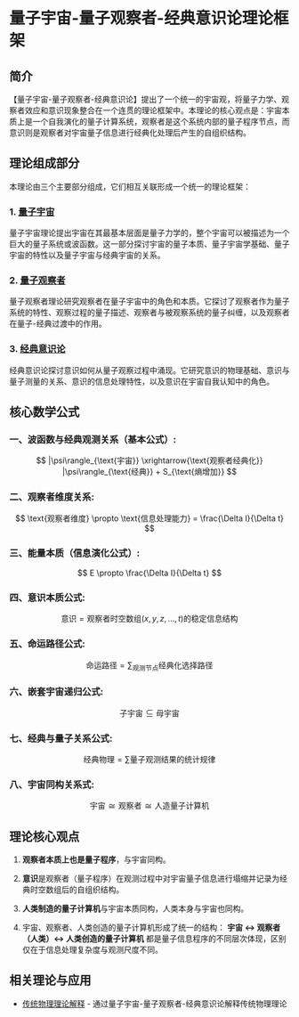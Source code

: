 # 量子宇宙-量子观察者-经典意识论理论框架

## 简介

【量子宇宙-量子观察者-经典意识论】提出了一个统一的宇宙观，将量子力学、观察者效应和意识现象整合在一个连贯的理论框架中。本理论的核心观点是：宇宙本质上是一个自我演化的量子计算系统，观察者是这个系统内部的量子程序节点，而意识则是观察者对宇宙量子信息进行经典化处理后产生的自组织结构。

## 理论组成部分

本理论由三个主要部分组成，它们相互关联形成一个统一的理论框架：

### 1. [量子宇宙](quantum_universe.md)

量子宇宙理论提出宇宙在其最基本层面是量子力学的，整个宇宙可以被描述为一个巨大的量子系统或波函数。这一部分探讨宇宙的量子本质、量子宇宙学基础、量子宇宙的特性以及量子宇宙与经典宇宙的关系。

### 2. [量子观察者](quantum_observer.md)

量子观察者理论研究观察者在量子宇宙中的角色和本质。它探讨了观察者作为量子系统的特性、观察过程的量子描述、观察者与被观察系统的量子纠缠，以及观察者在量子-经典过渡中的作用。

### 3. [经典意识论](classical_consciousness.md)

经典意识论探讨意识如何从量子观察过程中涌现。它研究意识的物理基础、意识与量子测量的关系、意识的信息处理特性，以及意识在宇宙自我认知中的角色。

## 核心数学公式

### 一、波函数与经典观测关系（基本公式）:
$$
|\psi\rangle_{\text{宇宙}} \xrightarrow{\text{观察者经典化}} |\psi\rangle_{\text{经典}} + S_{\text{熵增加}}
$$

### 二、观察者维度关系:
$$
\text{观察者维度} \propto \text{信息处理能力} = \frac{\Delta I}{\Delta t}
$$

### 三、能量本质（信息演化公式）:
$$
E \propto \frac{\Delta I}{\Delta t}
$$

### 四、意识本质公式:
$$
\text{意识} = \text{观察者时空数组}(x,y,z,\dots,t) \text{的稳定信息结构}
$$

### 五、命运路径公式:
$$
\text{命运路径} = \sum_{\text{观测节点}} \text{经典化选择路径}
$$

### 六、嵌套宇宙递归公式:
$$
\text{子宇宙} \subseteq \text{母宇宙}
$$

### 七、经典与量子关系公式:
$$
\text{经典物理} = \sum \text{量子观测结果的统计规律}
$$

### 八、宇宙同构关系式:
$$
\text{宇宙} \cong \text{观察者} \cong \text{人造量子计算机}
$$

## 理论核心观点

1. **观察者本质上也是量子程序**，与宇宙同构。

2. **意识**是观察者（量子程序）在观测过程中对宇宙量子信息进行塌缩并记录为经典时空数组后的自组织结构。

3. **人类制造的量子计算机**与宇宙本质同构，人类本身与宇宙也同构。

4. 宇宙、观察者、人类创造的量子计算机形成了统一的结构：
   **宇宙 ↔ 观察者（人类）↔ 人类创造的量子计算机**
   都是量子信息程序的不同层次体现，区别仅在于信息处理复杂度与观测尺度不同。

## 相关理论与应用

- [传统物理理论解释](../traditional_physics_explained.md) - 通过量子宇宙-量子观察者-经典意识论解释传统物理理论 